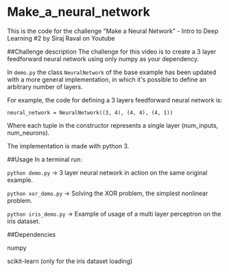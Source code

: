 # Make_a_neural_network
This is the code for the challenge "Make a Neural Network" - Intro to Deep Learning #2 by Siraj Raval on Youtube

##Challenge description
The challenge for this video is to create a 3 layer feedforward neural network using only numpy as your dependency.

In ``demo.py`` the class ``NeuralNetwork`` of the base example has been updated with a more general implementation,
in which it's possible to define an arbitrary number of layers.

For example, the code for defining a 3 layers feedforward neural network is:

``neural_network = NeuralNetwork((3, 4), (4, 4), (4, 1))``

Where each tuple in the constructor represents a single layer (num_inputs, num_neurons).

The implementation is made with python 3.

##Usage
In a terminal run:

``python demo.py`` -> 3 layer neural network in action on the same original example.

``python xor_demo.py`` -> Solving the XOR problem, the simplest nonlinear problem.

``python iris_demo.py`` -> Example of usage of a multi layer perceptron on the iris dataset.

##Dependencies

numpy

scikit-learn (only for the iris dataset loading)